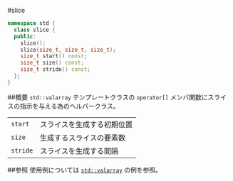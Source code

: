 #slice
```cpp
namespace std {
  class slice {
  public:
    slice();
    slice(size_t, size_t, size_t);
    size_t start() const;
    size_t size() const;
    size_t stride() const;
  };
}
```

##概要
`std::valarray` テンプレートクラスの `operator[]` メンバ関数にスライスの指示を与える為のヘルパークラス。

| | |
|----------|----------------------------|
| `start`  | スライスを生成する初期位置 |
| `size`   | 生成するスライスの要素数   |
| `stride` | スライスを生成する間隔     |


##参照
使用例については [`std::valarray`](/reference/valarray/valarray.md) の例を参照。

